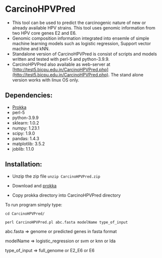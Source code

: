 # CarcinoHPVPred

- This tool can be used to predict the carcinogenic nature of new or already available HPV strains. This tool uses genomic information from two HPV core genes E2 and E6.
- Genomic composition information integrated into ensemle of simple machine learning models such as logistic regression, Support vector machine and kNN. 
- Standalone version of CarcinoHPVPred is consist of scripts and models written and tested with perl-5 and python-3.9.9.
- CarcinoHPVPred also available as web-server at [http://test5.bicpu.edu.in/CarcinoHPVPred.php](http://test5.bicpu.edu.in/CarcinoHPVPred.php). The stand alone version works with linux OS only.


## Dependencies:

- [Prokka](http://test5.bicpu.edu.in/prokka.zip)
- perl-5
- python-3.9.9
- sklearn: 1.0.2
- numpy: 1.23.1
- scipy: 1.9.0 
- pandas: 1.4.3
- matplotlib: 3.5.2
- joblib: 1.1.0

## Installation:

- Unzip the zip file 
`unzip CarcinoHPVPred.zip`

- Download and [prokka](http://test5.bicpu.edu.in/prokka.zip) 
- Copy prokka directory into CarcinoHPVPred directory

To run program simply type:

`cd CarcinoHPVPred/`

`perl CarcinoHPVPred.pl abc.fasta modelName type_of_input`

abc.fasta => genome or predicted genes in fasta format

modelName => logistic_regression or svm or knn or lda

type_of_input => full_genome or E2_E6 or E6

